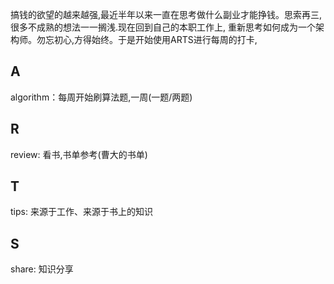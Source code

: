 搞钱的欲望的越来越强,最近半年以来一直在思考做什么副业才能挣钱。思索再三,很多不成熟的想法一一搁浅.现在回到自己的本职工作上,
重新思考如何成为一个架构师。勿忘初心,方得始终。于是开始使用ARTS进行每周的打卡,
## A
algorithm：每周开始刷算法题,一周(一题/两题)
## R
review: 看书,书单参考(曹大的书单)
## T
tips: 来源于工作、来源于书上的知识
## S
share: 知识分享


